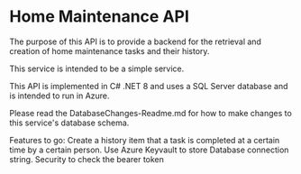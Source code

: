 # Home Maintenance API

The purpose of this API is to provide a backend for the retrieval and creation of home maintenance tasks and their history.

This service is intended to be a simple service.

This API is implemented in C# .NET 8 and uses a SQL Server database and is intended to run in Azure.

Please read the DatabaseChanges-Readme.md for how to make changes to this service's database schema.

Features to go:
Create a history item that a task is completed at a certain time by a certain person.
Use Azure Keyvault to store Database connection string.
Security to check the bearer token